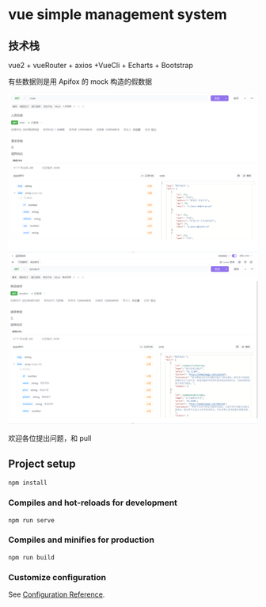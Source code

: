 # vue simple management system

## 技术栈

vue2 + vueRouter + axios +VueCli + Echarts + Bootstrap

有些数据则是用 Apifox 的 mock 构造的假数据

![Image text](https://github.com/yimengqushang/Images/blob/main/user.png)
![Image text](https://github.com/yimengqushang/Images/blob/main/product.png)

欢迎各位提出问题，和 pull

## Project setup

```
npm install
```

### Compiles and hot-reloads for development

```
npm run serve
```

### Compiles and minifies for production

```
npm run build
```

### Customize configuration

See [Configuration Reference](https://cli.vuejs.org/config/).
